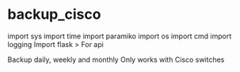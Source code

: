 # backup_cisco


import sys
import time
import paramiko
import os
import cmd
import logging
Import flask > For api

Backup daily, weekly and monthly
Only works with Cisco switches


